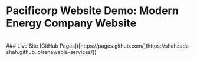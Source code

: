 # Pacificorp Website Demo: Modern Energy Company Website
<br>
### Live Site [GitHub Pages]([https://pages.github.com/](https://shahzada-shah.github.io/renewable-services/))

